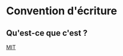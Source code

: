 Convention d'écriture
=====================


Qu'est-ce que c'est ?
---------------------

[MIT](http://opensource.org/licenses/MIT "The MIT licence")

